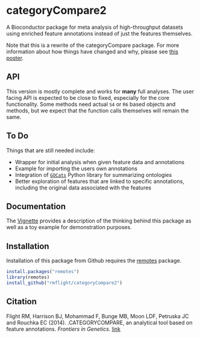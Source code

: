 # categoryCompare2

A Bioconductor package for meta analysis of high-throughput datasets using 
enriched feature annotations instead of just the features themselves.

Note that this is a rewrite of the categoryCompare package. For more information about how things have changed and why, please see [this poster](https://figshare.com/articles/categoryCompare_v2_0/1427435).

## API

This version is mostly complete and works for **many** full analyses. The user facing API is expected to be close to fixed, especially for the core functionality. Some methods need actual `S4` or `R6` based objects and methods, but we expect that the function calls themselves will remain the same. 

## To Do

Things that are still needed include:

* Wrapper for initial analysis when given feature data and annotations
* Example for importing the users own annotations
* Integration of [`GOCats`](https://github.com/MoseleyBioinformaticsLab/GOcats) Python library for summarizing ontologies
* Better exploration of features that are linked to specific annotations, including the original data associated with the features

## Documentation

The [Vignette](https://github.com/MoseleyBioinformaticsLab/categoryCompare2/blob/master/vignettes/categoryCompare_vignette_v2_visnetwork.Rmd) provides a description of the thinking behind this package as well as a toy example for demonstration purposes.

## Installation

Installation of this package from Github requires the [remotes][remotesLink]
package.

```r
install.packages("remotes")
library(remotes)
install_github("rmflight/categoryCompare2")
```

[remotesLink]: https://cran.r-project.org/web/packages/remotes/index.html "remotes"

## Citation

Flight RM, Harrison BJ, Mohammad F, Bunge MB, Moon LDF, Petruska JC and Rouchka EC (2014). .CATEGORYCOMPARE, an analytical tool based on feature annotations.
_Frontiers in Genetics_. [link](http://dx.doi.org/10.3389/fgene.2014.00098)
